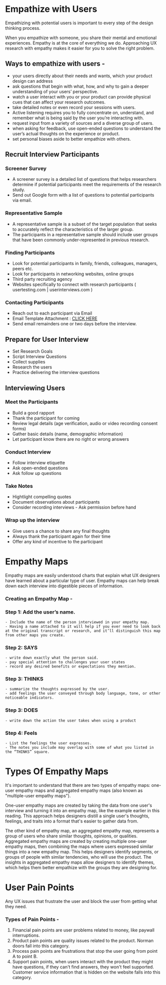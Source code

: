 # Empathize with Users

Empathizing with potential users is important to every step of the design thinking process.

When you empathize with someone, you share their mental and emotional experiences. Empathy is at the core of everything we do. Approaching UX research with empathy makes it easier for you to solve the right problem.

## Ways to empathize with users - 

- your users directly about their needs and wants, which your product design can address
- ask questions that begin with what, how, and why to gain a deeper understanding of your users’ perspective.
- watch a user interact with you or your product can provide physical cues that can affect your research outcomes.
- take detailed notes or even record your sessions with users.
- Active listening requires you to fully concentrate on, understand, and remember what is being said by the user you’re interacting with.
- request input from a variety of sources and a diverse group of users.
- when asking for feedback, use open-ended questions to understand the user’s actual thoughts on the experience or product.
- set personal biases aside to better empathize with others.

## Recruit Interview Participants

### Screener Survey
- A screener survey is a detailed list of questions that helps researchers determine if potential participants meet the requirements of the research study.
- Send out Google form with a list of questions to potential participants via email.

### Representative Sample
- A representative sample is a subset of the target population that seeks to accurately reflect the characteristics of the larger group.
- The participants in a representative sample should include user groups that have been commonly under-represented in previous research.

### Finding Participants
- Look for potential participants in family, friends, colleagues, managers, peers etc.
- Look for participants in networking websites, online groups
- Third party recruiting agency
- Websites specifically to connect with research participants ( usertesting.com | userinterviews.com )

### Contacting Participants
- Reach out to each participant via Email
- Email Template Attachment : [CLICK HERE](https://docs.google.com/document/d/1ubnPKls0FkPpCeibOtaR4P3Lg3v5joOV/edit?usp=sharing&ouid=112855470332759800837&rtpof=true&sd=true)
- Send email remainders one or two days before the interview.

## Prepare for User Interview

- Set Research Goals
- Script Interview Questions
- Collect supplies
- Research the users
- Practice delivering the interview questions

## Interviewing Users

### Meet the Participants
- Build a good rapport
- Thank the participant for coming
- Review legal details (age verification, audio or video recording consent forms)
- Gather basic details (name, demographic information)
- Let participant know there are no right or wrong answers

### Conduct Interview
- Follow interview etiquette
- Ask open-ended questions
- Ask follow up questions

### Take Notes
- Hightlight compelling quotes
- Document observations about participants
- Consider recording interviews - Ask permission before hand

### Wrap up the interview
- Give users a chance to share any final thoughts
- Always thank the participant again for their time
- Offer any kind of incentive to the participant

# Empathy Maps

Empathy maps are easily understood charts that explain what UX designers have learned about a particular type of user. Empathy maps can help break down each interview into digestible pieces of information.

### Creating an Empathy Map -

### Step 1: Add the user’s name.

```
- Include the name of the person interviewed in your empathy map.
- Having a name attached to it will help if you ever need to look back at the original transcript or research, and it’ll distinguish this map from other maps you create.
```

### Step 2: SAYS

```
- write down exactly what the person said.
- pay special attention to challenges your user states
- record any desired benefits or expectations they mention.
```

### Step 3: THINKS

```
- summarize the thoughts expressed by the user.
- add feelings the user conveyed through body language, tone, or other noticeable indicators.
```

### Step 3: DOES

```
- write down the action the user takes when using a product
```

### Step 4: Feels

```
- List the feelings the user expresses.
- The notes you include may overlap with some of what you listed in the “THINKS” square.
```

# Types Of Empathy Maps

It's important to understand that there are two types of empathy maps: one-user empathy maps and aggregated empathy maps (also known as "multiple-user empathy maps").

One-user empathy maps are created by taking the data from one user's interview and turning it into an empathy map, like the example earlier in this reading. This approach helps designers distill a single user's thoughts, feelings, and traits into a format that's easier to gather data from.

The other kind of empathy map, an aggregated empathy map, represents a group of users who share similar thoughts, opinions, or qualities. Aggregated empathy maps are created by creating multiple one-user empathy maps, then combining the maps where users expressed similar things into a new empathy map. This helps designers identify segments, or groups of people with similar tendencies, who will use the product. The insights in aggregated empathy maps allow designers to identify themes, which helps them better empathize with the groups they are designing for.

# User Pain Points

Any UX issues that frustrate the user and block the user from getting what they need.

### Types of Pain Points - 

1. Financial pain points are user problems related to money, like paywall interruptions.
2. Product pain points are quality issues related to the product. Norman doors fall into this category.
3. Process pain points are frustrations that stop the user going from point A to point B.
4. Support pain points, when users interact with the product they might have questions, if they can't find answers, they won't feel supported. Customer service information that is hidden on the website falls into this category.